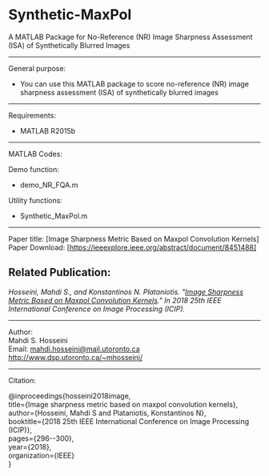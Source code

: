 # Synthetic-MaxPol
A MATLAB Package for No-Reference (NR) Image Sharpness Assessment (ISA) of Synthetically Blurred Images

----------------------------------------------------------------
General purpose:  
-	You can use this MATLAB package to score no-reference (NR) image sharpness assessment (ISA) of synthetically blurred images 
----------------------------------------------------------------
Requirements:
- MATLAB R2015b

----------------------------------------------------------------
MATLAB Codes:

Demo function:  
-	demo_NR_FQA.m

Utility functions:  
-	Synthetic_MaxPol.m

----------------------------------------------------------------  
Paper title: [Image Sharpness Metric Based on Maxpol Convolution Kernels]  
Paper Download: [https://ieeexplore.ieee.org/abstract/document/8451488]  

## Related Publication:
*Hosseini, Mahdi S., and Konstantinos N. Plataniotis. "[Image Sharpness Metric Based on Maxpol Convolution Kernels](https://ieeexplore.ieee.org/abstract/document/8451488)." In 2018 25th IEEE International Conference on Image Processing (ICIP).*

----------------------------------------------------------------
Author:  
Mahdi S. Hosseini  
Email: mahdi.hosseini@mail.utoronto.ca  
http://www.dsp.utoronto.ca/~mhosseini/  

----------------------------------------------------------------
Citation:

@inproceedings{hosseini2018image,  
  title={Image sharpness metric based on maxpol convolution kernels},  
  author={Hosseini, Mahdi S and Plataniotis, Konstantinos N},  
  booktitle={2018 25th IEEE International Conference on Image Processing (ICIP)},  
  pages={296--300},  
  year={2018},  
  organization={IEEE}  
}
